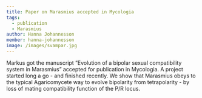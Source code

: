 ```yaml
---
title: Paper on Marasmius accepted in Mycologia
tags:
  - publication
  - Marasmius
author: Hanna Johannesson
member: hanna-johannesson
image: /images/svampar.jpg
---
```


Markus got the manuscript  ”Evolution of a bipolar sexual compatibility system in Marasmius” accepted for publication in Mycologia. A project started long a go - and finished recently. We show that Marasmius obeys to the typical Agaricomycete way to evolve bipolarity from tetrapolarity - by loss of mating compatibility function of the P/R locus.
